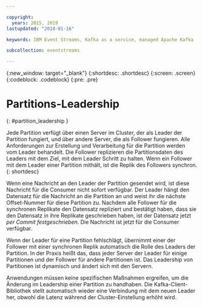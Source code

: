 ```yaml
---

copyright:
  years: 2015, 2019
lastupdated: "2018-01-16"

keywords: IBM Event Streams, Kafka as a service, managed Apache Kafka

subcollection: eventstreams

---
```


{:new_window: target="_blank"}
{:shortdesc: .shortdesc}
{:screen: .screen}
{:codeblock: .codeblock}
{:pre: .pre}


# Partitions-Leadership
{: #partition_leadership }

Jede Partition verfügt über einen Server im Cluster, der als Leader der Partition fungiert, und über andere Server, die als Follower fungieren. Alle Anforderungen zur Erstellung und Verarbeitung für die Partition werden vom Leader behandelt. Die Follower replizieren die Partitionsdaten des Leaders mit dem Ziel, mit dem Leader Schritt zu halten. Wenn ein Follower mit dem Leader einer Partition mithält, ist die Replik des Followers synchron. 
{: shortdesc}

Wenn eine Nachricht an den Leader der Partition gesendet wird, ist diese Nachricht für die Consumer nicht sofort verfügbar. Der Leader hängt den Datensatz für die Nachricht an die Partition an und weist ihr die nächste Offset-Nummer für diese Partition zu. Nachdem alle Follower für die synchronen Replikate den Datensatz repliziert und bestätigt haben, dass sie den Datensatz in ihre Replikate geschrieben haben, ist der Datensatz jetzt *per Commit festgeschrieben*. Die Nachricht ist jetzt für die Consumer verfügbar.

Wenn der Leader für eine Partition fehlschlägt, übernimmt einer der Follower mit einer synchronen Replik automatisch die Rolle des Leaders der Partition. In der Praxis heißt das, dass jeder Server der Leader für einige Partitionen und der Follower für andere Partitionen ist. Das Leadership von Partitionen ist dynamisch und ändert sich mit den Servern.

Anwendungen müssen keine spezifischen Maßnahmen ergreifen, um die Änderung im Leadership einer Partition zu handhaben. Die Kafka-Client-Bibliothek stellt automatisch wieder eine Verbindung mit dem neuen Leader her, obwohl die Latenz während der Cluster-Einstellung erhöht wird.
